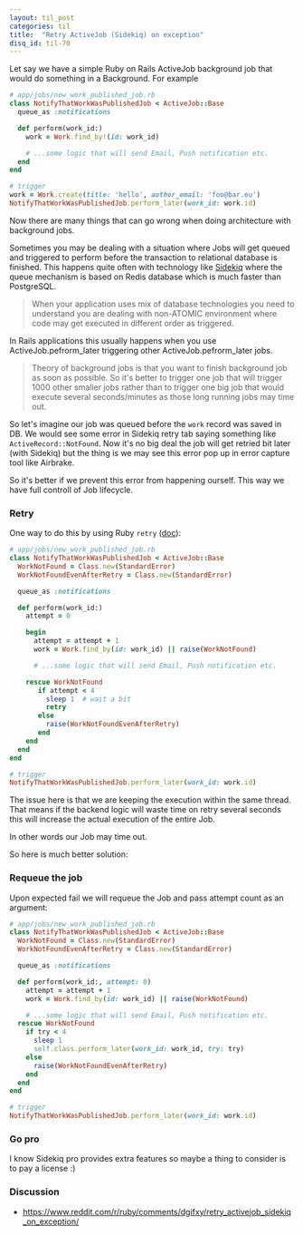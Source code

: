 ```yaml
---
layout: til_post
categories: til
title:  "Retry ActiveJob (Sidekiq) on exception"
disq_id: til-70
---
```



Let say we have a simple Ruby on Rails ActiveJob background job that
would do something in a Background. For example


```ruby
# app/jobs/new_work_published_job.rb
class NotifyThatWorkWasPublishedJob < ActiveJob::Base
  queue_as :notifications

  def perform(work_id:)
    work = Work.find_by!(id: work_id)

    # ...some logic that will send Email, Push notification etc.
  end
end

# trigger
work = Work.create(title: 'hello', author_email: 'foo@bar.eu')
NotifyThatWorkWasPublishedJob.perform_later(work_id: work.id)
```


Now there are many things that can go wrong when doing architecture with
background jobs.

Sometimes you may be dealing with a situation where
Jobs will get queued and triggered to perform before the transaction to
relational database is finished. This happens quite often with
technology like [Sidekiq](https://github.com/mperham/sidekiq) where the queue mechanism is based on Redis
database which is much faster than PostgreSQL.

> When your application uses mix of database technologies you need to understand you are dealing with non-ATOMIC environment where code may get executed in different order as triggered.

In Rails applications this usually happens when you use
ActiveJob.pefrorm_later triggering other ActiveJob.pefrorm_later jobs.

> Theory of background jobs is that you want to finish background job as soon as possible. So
> it's better to trigger one job that will trigger 1000 other smaller jobs
> rather than to trigger one big job that would execute several
> seconds/minutes as those long running jobs may time out.


So let's imagine our job was queued before the `work` record was
saved in DB. We would see some error in Sidekiq retry tab saying something
like `ActiveRecord::NotFound`. Now it's no big deal the job will get
retried bit later (with Sidekiq) but the thing is we may see this error
pop up in error capture tool like Airbrake.

So it's better if we prevent this error from  happening ourself. This way  we have full controll of Job
lifecycle.



### Retry

One way to do this by using Ruby `retry` ([doc](https://docs.ruby-lang.org/en/2.4.0/syntax/exceptions_rdoc.html)):


```ruby
# app/jobs/new_work_published_job.rb
class NotifyThatWorkWasPublishedJob < ActiveJob::Base
  WorkNotFound = Class.new(StandardError)
  WorkNotFoundEvenAfterRetry = Class.new(StandardError)

  queue_as :notifications

  def perform(work_id:)
    attempt = 0

    begin
      attempt = attempt + 1
      work = Work.find_by(id: work_id) || raise(WorkNotFound)

      # ...some logic that will send Email, Push notification etc.

    rescue WorkNotFound
       if attempt < 4
         sleep 1  # wait a bit
         retry
       else
         raise(WorkNotFoundEvenAfterRetry)
       end
    end
  end
end

# trigger
NotifyThatWorkWasPublishedJob.perform_later(work_id: work.id)
```

The issue here is that we are keeping the execution within the same
thread. That means if the backend logic will waste time on retry several
seconds this will increase the actual execution of the entire Job.

In other words our Job may time out.


So here is much better solution:

### Requeue the job

Upon expected fail we will requeue the Job and pass attempt count as
an argument:


```ruby
# app/jobs/new_work_published_job.rb
class NotifyThatWorkWasPublishedJob < ActiveJob::Base
  WorkNotFound = Class.new(StandardError)
  WorkNotFoundEvenAfterRetry = Class.new(StandardError)

  queue_as :notifications

  def perform(work_id:, attempt: 0)
    attempt = attempt + 1
    work = Work.find_by(id: work_id) || raise(WorkNotFound)

    # ...some logic that will send Email, Push notification etc.
  rescue WorkNotFound
    if try < 4
      sleep 1
      self.class.perform_later(work_id: work_id, try: try)
    else
      raise(WorkNotFoundEvenAfterRetry)
    end
  end
end

# trigger
NotifyThatWorkWasPublishedJob.perform_later(work_id: work.id)
```

### Go pro

I know Sidekiq pro provides extra features so maybe a thing to consider is
to pay a license :) 

### Discussion


* <https://www.reddit.com/r/ruby/comments/dgifxy/retry_activejob_sidekiq_on_exception/>
